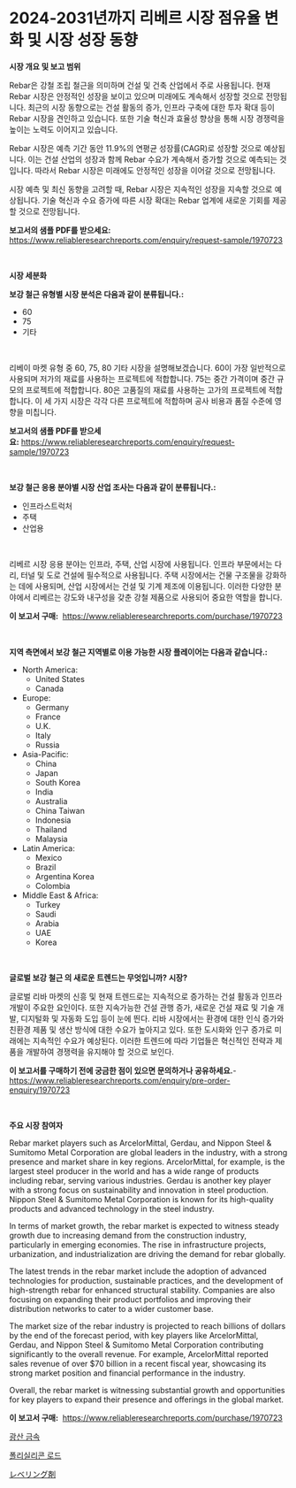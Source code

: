 <p><h1>2024-2031년까지 리베르 시장 점유율 변화 및 시장 성장 동향</h1></p><p><strong>시장 개요 및 보고 범위</strong></p>
<p><p>Rebar은 강철 조립 철근을 의미하며 건설 및 건축 산업에서 주로 사용됩니다. 현재 Rebar 시장은 안정적인 성장을 보이고 있으며 미래에도 계속해서 성장할 것으로 전망됩니다. 최근의 시장 동향으로는 건설 활동의 증가, 인프라 구축에 대한 투자 확대 등이 Rebar 시장을 견인하고 있습니다. 또한 기술 혁신과 효율성 향상을 통해 시장 경쟁력을 높이는 노력도 이어지고 있습니다.</p><p>Rebar 시장은 예측 기간 동안 11.9%의 연평균 성장률(CAGR)로 성장할 것으로 예상됩니다. 이는 건설 산업의 성장과 함께 Rebar 수요가 계속해서 증가할 것으로 예측되는 것입니다. 따라서 Rebar 시장은 미래에도 안정적인 성장을 이어갈 것으로 전망됩니다.</p><p>시장 예측 및 최신 동향을 고려할 때, Rebar 시장은 지속적인 성장을 지속할 것으로 예상됩니다. 기술 혁신과 수요 증가에 따른 시장 확대는 Rebar 업계에 새로운 기회를 제공할 것으로 전망됩니다.</p></p>
<p><strong>보고서의 샘플 PDF를 받으세요:</strong> <a href="https://www.reliableresearchreports.com/enquiry/request-sample/1970723">https://www.reliableresearchreports.com/enquiry/request-sample/1970723</a></p>
<p>&nbsp;</p>
<p><strong>시장 세분화</strong></p>
<p><strong>보강 철근 유형별 시장 분석은 다음과 같이 분류됩니다.:</strong></p>
<p><ul><li>60</li><li>75</li><li>기타</li></ul></p>
<p>&nbsp;</p>
<p><p>리베이 마켓 유형 중 60, 75, 80 기타 시장을 설명해보겠습니다. 60이 가장 일반적으로 사용되며 저가의 재료를 사용하는 프로젝트에 적합합니다. 75는 중간 가격이며 중간 규모의 프로젝트에 적합합니다. 80은 고품질의 재료를 사용하는 고가의 프로젝트에 적합합니다. 이 세 가지 시장은 각각 다른 프로젝트에 적합하며 공사 비용과 품질 수준에 영향을 미칩니다.</p></p>
<p><strong>보고서의 샘플 PDF를 받으세요:</strong>&nbsp;<a href="https://www.reliableresearchreports.com/enquiry/request-sample/1970723">https://www.reliableresearchreports.com/enquiry/request-sample/1970723</a></p>
<p>&nbsp;</p>
<p><strong> 보강 철근 응용 분야별 시장 산업 조사는 다음과 같이 분류됩니다.:</strong></p>
<p><ul><li>인프라스트럭처</li><li>주택</li><li>산업용</li></ul></p>
<p>&nbsp;</p>
<p><p>리베르 시장 응용 분야는 인프라, 주택, 산업 시장에 사용됩니다. 인프라 부문에서는 다리, 터널 및 도로 건설에 필수적으로 사용됩니다. 주택 시장에서는 건물 구조물을 강화하는 데에 사용되며, 산업 시장에서는 건설 및 기계 제조에 이용됩니다. 이러한 다양한 분야에서 리베르는 강도와 내구성을 갖춘 강철 제품으로 사용되어 중요한 역할을 합니다.</p></p>
<p><strong>이 보고서 구매:</strong>&nbsp; <a href="https://www.reliableresearchreports.com/purchase/1970723">https://www.reliableresearchreports.com/purchase/1970723</a></p>
<p>&nbsp;</p>
<p><strong>지역 측면에서 보강 철근 지역별로 이용 가능한 시장 플레이어는 다음과 같습니다.:</strong></p>
<p><ul>
    <li>
        North America:
        <ul>
            <li>United States</li>
            <li>Canada</li>
        </ul>
    </li>
    <li>
        Europe:
        <ul>
            <li>Germany</li>
            <li>France</li>
            <li>U.K.</li>
            <li>Italy</li>
            <li>Russia</li>
        </ul>
    </li>
    <li>
        Asia-Pacific:
        <ul>
            <li>China</li>
            <li>Japan</li>
            <li>South Korea</li>
            <li>India</li>
            <li>Australia</li>
            <li>China Taiwan</li>
            <li>Indonesia</li>
            <li>Thailand</li>
            <li>Malaysia</li>
        </ul>
    </li>
    <li>
        Latin America:
        <ul>
            <li>Mexico</li>
            <li>Brazil</li>
            <li>Argentina Korea</li>
            <li>Colombia</li>
        </ul>
    </li>
    <li>
        Middle East & Africa:
        <ul>
            <li>Turkey</li>
            <li>Saudi</li>
            <li>Arabia</li>
            <li>UAE</li>
            <li>Korea</li>
        </ul>
    </li>
    </ul></p>
<p>&nbsp;</p>
<p><strong>글로벌 보강 철근 의 새로운 트렌드는 무엇입니까? 시장?</strong></p>
<p><p>글로벌 리바 마켓의 신흥 및 현재 트렌드로는 지속적으로 증가하는 건설 활동과 인프라 개발이 주요한 요인이다. 또한 지속가능한 건설 관행 증가, 새로운 건설 재료 및 기술 개발, 디지털화 및 자동화 도입 등이 눈에 띈다. 리바 시장에서는 환경에 대한 인식 증가와 친환경 제품 및 생산 방식에 대한 수요가 높아지고 있다. 또한 도시화와 인구 증가로 미래에는 지속적인 수요가 예상된다. 이러한 트렌드에 따라 기업들은 혁신적인 전략과 제품을 개발하여 경쟁력을 유지해야 할 것으로 보인다.</p></p>
<p><strong>이 보고서를 구매하기 전에 궁금한 점이 있으면 문의하거나 공유하세요.</strong>- <a href="https://www.reliableresearchreports.com/enquiry/pre-order-enquiry/1970723">https://www.reliableresearchreports.com/enquiry/pre-order-enquiry/1970723</a></p>
<p>&nbsp;</p>
<p><strong>주요 시장 참여자</strong></p>
<p><p>Rebar market players such as ArcelorMittal, Gerdau, and Nippon Steel & Sumitomo Metal Corporation are global leaders in the industry, with a strong presence and market share in key regions. ArcelorMittal, for example, is the largest steel producer in the world and has a wide range of products including rebar, serving various industries. Gerdau is another key player with a strong focus on sustainability and innovation in steel production. Nippon Steel & Sumitomo Metal Corporation is known for its high-quality products and advanced technology in the steel industry.</p><p>In terms of market growth, the rebar market is expected to witness steady growth due to increasing demand from the construction industry, particularly in emerging economies. The rise in infrastructure projects, urbanization, and industrialization are driving the demand for rebar globally.</p><p>The latest trends in the rebar market include the adoption of advanced technologies for production, sustainable practices, and the development of high-strength rebar for enhanced structural stability. Companies are also focusing on expanding their product portfolios and improving their distribution networks to cater to a wider customer base.</p><p>The market size of the rebar industry is projected to reach billions of dollars by the end of the forecast period, with key players like ArcelorMittal, Gerdau, and Nippon Steel & Sumitomo Metal Corporation contributing significantly to the overall revenue. For example, ArcelorMittal reported sales revenue of over $70 billion in a recent fiscal year, showcasing its strong market position and financial performance in the industry.</p><p>Overall, the rebar market is witnessing substantial growth and opportunities for key players to expand their presence and offerings in the global market.</p></p>
<p><strong>이 보고서 구매:</strong>&nbsp;&nbsp;<a href="https://www.reliableresearchreports.com/purchase/1970723">https://www.reliableresearchreports.com/purchase/1970723</a></p>
<p><p><a href="https://github.com/CorEmtymerich56566/Market-Research-Report-List-1/blob/main/617930211342.md">광산 금속</a></p><p><a href="https://github.com/GabrielBlanda5656/Market-Research-Report-List-1/blob/main/121722611341.md">폴리실리콘 로드</a></p><p><a href="https://github.com/EstelWisozk1/Market-Research-Report-List-1/blob/main/506668912091.md">レベリング剤</a></p></p>
